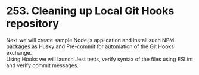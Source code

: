 # 253. Cleaning up Local Git Hooks repository

Next we will create sample Node.js application and install such NPM packages as Husky and Pre-commit for automation of
the Git Hooks exchange.  
Using Hooks we will launch Jest tests, verify syntax of the files using ESLint and verify commit messages.
